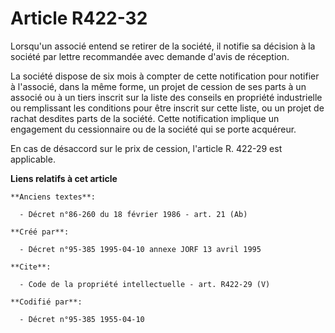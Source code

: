# Article R422-32

Lorsqu'un associé entend se retirer de la société, il notifie sa décision à la société par lettre recommandée avec demande
d'avis de réception. 

La société dispose de six mois à compter de cette notification pour notifier à l'associé, dans la même forme, un projet de
cession de ses parts à un associé ou à un tiers inscrit sur la liste des conseils en propriété industrielle ou remplissant
les conditions pour être inscrit sur cette liste, ou un projet de rachat desdites parts de la société. Cette notification
implique un engagement du cessionnaire ou de la société qui se porte acquéreur. 

En cas de désaccord sur le prix de cession, l'article R. 422-29 est applicable.

**Liens relatifs à cet article**

	**Anciens textes**:

	  - Décret n°86-260 du 18 février 1986 - art. 21 (Ab)

	**Créé par**:

	  - Décret n°95-385 1995-04-10 annexe JORF 13 avril 1995

	**Cite**:

	  - Code de la propriété intellectuelle - art. R422-29 (V)

	**Codifié par**:

	  - Décret n°95-385 1955-04-10
